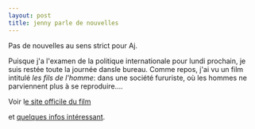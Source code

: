 ```yaml
---
layout: post
title: jenny parle de nouvelles
---
```


<p>Pas de nouvelles au sens strict pour Aj.</p>
<p>Puisque j&#39;a l&#39;examen de la politique internationale pour lundi prochain, je suis restée toute la journée dansle bureau. Comme repos, j&#39;ai vu un film intitulé<em> les fils de l&#39;homme</em>: dans une société fururiste, où les hommes ne parviennent plus à se reproduire&#8230;.</p>
<p>Voir l<a href="http://www.childrenofmen.net/">e site officile du film </a></p>
<p>et <a href="http://www.allocine.fr/film/fichefilm_gen_cfilm=60792.html">quelques infos intéressant</a>. </p>
<p></p>
